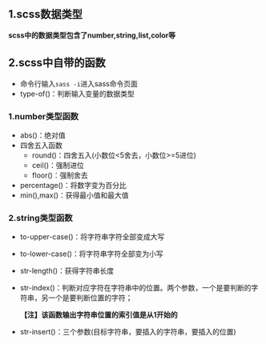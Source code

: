 ## 1.scss数据类型

**scss中的数据类型包含了number,string,list,color等**

## 2.scss中自带的函数

- 命令行输入`sass -i`进入sass命令页面
- type-of()：判断输入变量的数据类型

### 1.number类型函数

- abs()：绝对值
- 四舍五入函数
  - round()：四舍五入(小数位<5舍去，小数位>=5进位)
  - ceil()：强制进位
  - floor()：强制舍去
- percentage()：将数字变为百分比
- min(),max()：获得最小值和最大值

### 2.string类型函数

- to-upper-case()：将字符串字符全部变成大写

- to-lower-case()：将字符串字符全部变为小写

- str-length()：获得字符串长度

- str-index()：判断对应字符在字符串中的位置。两个参数，一个是要判断的字符串，另一个是要判断位置的字符；

  **【注】该函数输出字符串位置的索引值是从1开始的**

- str-insert()：三个参数(目标字符串，要插入的字符串，要插入的位置)

